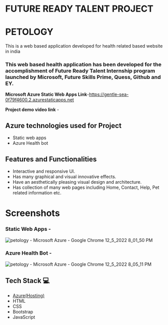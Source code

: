 # FUTURE READY TALENT PROJECT 
# PETOLOGY

This is a web based application developed for health related based website in india

### This web based health application has been developed for the accomplishment of Future Ready Talent Internship program launched by Microsoft, Future Skills Prime, Quess, Github and EY.

**Microsoft Azure Static Web Apps Link**-https://gentle-sea-0f79f4600.2.azurestaticapps.net

**Project demo video link** - 

## Azure technologies used for Project

- Static web apps
- Azure Health bot

## Features and Functionalities 

- Interactive and responsive UI.
- Has many graphical and visual innovative effects.
- Have an aesthetically pleasing visual design and architecture.
- Has collection of many web pages including Home, Contact, Help, Pet related information etc.

# Screenshots

### Static Web Apps -
![petology - Microsoft Azure - Google Chrome 12_5_2022 8_01_50 PM](https://user-images.githubusercontent.com/118961667/205662898-2ba19ebb-57eb-4279-9e71-11310468dd90.png)

### Azure Health Bot -
![petology - Microsoft Azure - Google Chrome 12_5_2022 8_05_11 PM](https://user-images.githubusercontent.com/118961667/205663597-e731d6c2-20b2-42a2-8989-a65feff63624.png)













## Tech Stack 💻

- [Azure(Hosting)](https://azure.microsoft.com/en-in/features/azure-portal/)
- HTML
- CSS
- Bootstrap
- JavaScript
